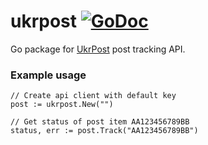 # ukrpost [![GoDoc](https://godoc.org/github.com/dennwc/ukrpost?status.png)](https://godoc.org/github.com/dennwc/ukrpost)

Go package for [UkrPost](http://ukrposhta.ua/) post tracking API.

### Example usage

    // Create api client with default key
    post := ukrpost.New("")
    
    // Get status of post item AA123456789BB
    status, err := post.Track("AA123456789BB")

